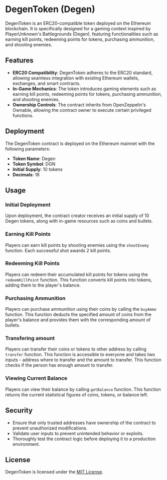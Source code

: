 # DegenToken (Degen)

DegenToken is an ERC20-compatible token deployed on the Ethereum blockchain. It is specifically designed for a gaming context inspired by PlayerUnknown's Battlegrounds (Degen), featuring functionalities such as earning kill points, redeeming points for tokens, purchasing ammunition, and shooting enemies.

## Features

- **ERC20 Compatibility**: DegenToken adheres to the ERC20 standard, allowing seamless integration with existing Ethereum wallets, exchanges, and smart contracts.
- **In-Game Mechanics**: The token introduces gaming elements such as earning kill points, redeeming points for tokens, purchasing ammunition, and shooting enemies.
- **Ownership Controls**: The contract inherits from OpenZeppelin's Ownable, allowing the contract owner to execute certain privileged functions.

## Deployment

The DegenToken contract is deployed on the Ethereum mainnet with the following parameters:

- **Token Name**: Degen
- **Token Symbol**: DGN
- **Initial Supply**: 10 tokens
- **Decimals**: 18

## Usage

### Initial Deployment

Upon deployment, the contract creator receives an initial supply of 10 Degen tokens, along with in-game resources such as coins and bullets.

### Earning Kill Points

Players can earn kill points by shooting enemies using the `shootEnemy` function. Each successful shot awards 2 kill points.

### Redeeming Kill Points

Players can redeem their accumulated kill points for tokens using the `redeemKillPoint` function. This function converts kill points into tokens, adding them to the player's balance.

### Purchasing Ammunition

Players can purchase ammunition using their coins by calling the `buyAmmo` function. This function deducts the specified amount of coins from the player's balance and provides them with the corresponding amount of bullets.

### Transfering amount

Players can transfer their coins or tokens to other address by calling `transfer` function. This function is accessible to everyone and takes two inputs - address where to transfer and the amount to transfer. This function checks if the person has enough amount to transfer.

### Viewing Current Balance

Players can view their balance by calling `getBalance` function. This function returns the current statistical figures of coins, tokens, or balance left.

## Security

- Ensure that only trusted addresses have ownership of the contract to prevent unauthorized modifications.
- Validate user inputs to prevent unintended behavior or exploits.
- Thoroughly test the contract logic before deploying it to a production environment.

## License

DegenToken is licensed under the [MIT License](LICENSE).
